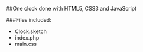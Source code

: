##One clock done with HTML5, CSS3 and JavaScript

###Files included:
* Clock.sketch
* index.php
* main.css
